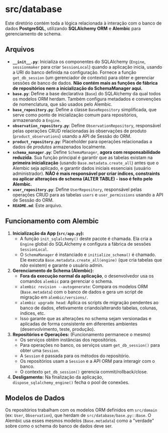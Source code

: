 # src/database

Este diretório contém toda a lógica relacionada à interação com o banco de dados **PostgreSQL**, utilizando **SQLAlchemy ORM** e **Alembic** para gerenciamento de schema.

## Arquivos

*   **`__init__.py`**: Inicializa os componentes do SQLAlchemy (`Engine`, `sessionmaker` para criar `SessionLocal`) quando a aplicação inicia, usando a URI do banco definida na configuração. Fornece a função `get_db_session` (um gerenciador de contexto) para obter e gerenciar sessões de banco de dados. **Não contém mais as funções de fábrica de repositórios nem a inicialização do SchemaManager aqui.**
*   **`base.py`**: Define a base declarativa (`Base`) do SQLAlchemy da qual todos os modelos ORM herdam. Também configura metadados e convenções de nomenclatura, que são usados pelo Alembic.
*   **`base_repository.py`**: Define a classe `BaseRepository` simplificada, que serve como ponto de inicialização comum para repositórios, armazenando a `Engine`.
*   **`observation_repository.py`**: Define `ObservationRepository`, responsável pelas operações CRUD relacionadas às observações de produto (`product_observations`) usando a API de Sessão do ORM.
*   **`product_repository.py`**: Placeholder para operações relacionadas a dados de *produtos* armazenados localmente.
*   **`schema_manager.py`**: Define `SchemaManager`, **agora com responsabilidade reduzida**. Sua função principal é garantir que as tabelas existam na **primeira inicialização** (usando `Base.metadata.create_all`) antes que o Alembic seja aplicado, e garantir dados iniciais essenciais (usuário administrador). **NÃO é mais responsável por criar índices, constraints ou aplicar alterações de schema (ALTER TABLE) - isso é feito pelo Alembic.**
*   **`user_repository.py`**: Define `UserRepository`, responsável pelas operações CRUD para as tabelas `users` e `user_permissions` usando a API de Sessão do ORM.
*   **`README.md`**: Este arquivo.

## Funcionamento com Alembic

1.  **Inicialização da App (`src/app.py`):**
    *   A função `init_sqlalchemy()` deste pacote é chamada. Ela cria a `Engine` global do SQLAlchemy e configura a fábrica de sessões `SessionLocal`.
    *   O `SchemaManager` é instanciado e `initialize_schema()` é chamado. Ele executa `Base.metadata.create_all(engine)` (que cria tabelas que *não* existem) e garante o usuário admin.
2.  **Gerenciamento de Schema (Alembic):**
    *   **Fora da execução normal da aplicação**, o desenvolvedor usa os comandos `alembic` para gerenciar o schema.
    *   `alembic revision --autogenerate`: Compara os modelos ORM (`Base.metadata`) com o banco de dados e gera um script de migração em `alembic/versions/`.
    *   `alembic upgrade head`: Aplica os scripts de migração pendentes ao banco de dados, efetivamente criando/alterando tabelas, colunas, índices, etc.
    *   Isso garante que as alterações no schema sejam versionadas e aplicadas de forma consistente em diferentes ambientes (desenvolvimento, teste, produção).
3.  **Repositórios e Operações:** (Funcionamento permanece o mesmo)
    *   Os serviços obtêm instâncias dos repositórios.
    *   Para operações no banco, os serviços usam `get_db_session()` para obter uma `Session`.
    *   A `Session` é passada para os métodos do repositório.
    *   Os repositórios usam a `Session` e a API ORM para interagir com o banco.
    *   O contexto `get_db_session()` gerencia commit/rollback/close.
4.  **Desligamento:** Na finalização da aplicação, `dispose_sqlalchemy_engine()` fecha o pool de conexões.

## Modelos de Dados

Os repositórios trabalham com os modelos ORM definidos em `src/domain` (ex: `User`, `Observation`), que herdam de `src/database/base.py::Base`. O Alembic usa esses mesmos modelos (`Base.metadata`) como a "verdade" sobre como o schema do banco de dados deve ser.